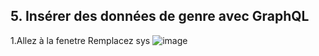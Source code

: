 ## 5. Insérer des données de genre avec GraphQL

1.Allez à la fenetre Remplacez sys
![image](https://user-images.githubusercontent.com/123748165/227166707-0d6700c3-8bee-476c-80f2-d3444833f45d.png)
